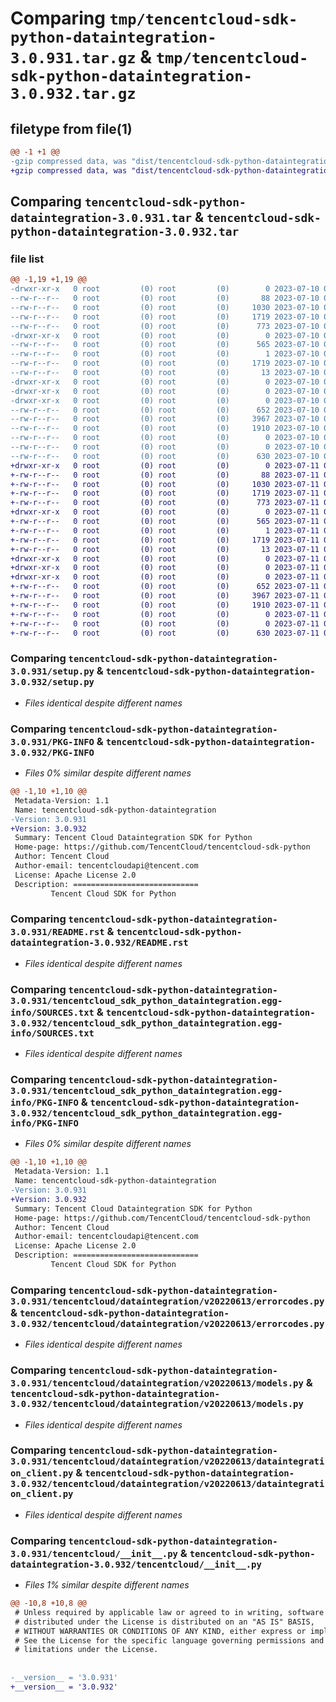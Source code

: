 # Comparing `tmp/tencentcloud-sdk-python-dataintegration-3.0.931.tar.gz` & `tmp/tencentcloud-sdk-python-dataintegration-3.0.932.tar.gz`

## filetype from file(1)

```diff
@@ -1 +1 @@
-gzip compressed data, was "dist/tencentcloud-sdk-python-dataintegration-3.0.931.tar", last modified: Mon Jul 10 00:38:33 2023, max compression
+gzip compressed data, was "dist/tencentcloud-sdk-python-dataintegration-3.0.932.tar", last modified: Tue Jul 11 00:41:13 2023, max compression
```

## Comparing `tencentcloud-sdk-python-dataintegration-3.0.931.tar` & `tencentcloud-sdk-python-dataintegration-3.0.932.tar`

### file list

```diff
@@ -1,19 +1,19 @@
-drwxr-xr-x   0 root         (0) root         (0)        0 2023-07-10 00:38:33.000000 tencentcloud-sdk-python-dataintegration-3.0.931/
--rw-r--r--   0 root         (0) root         (0)       88 2023-07-10 00:38:33.000000 tencentcloud-sdk-python-dataintegration-3.0.931/setup.cfg
--rw-r--r--   0 root         (0) root         (0)     1030 2023-07-10 00:38:33.000000 tencentcloud-sdk-python-dataintegration-3.0.931/setup.py
--rw-r--r--   0 root         (0) root         (0)     1719 2023-07-10 00:38:33.000000 tencentcloud-sdk-python-dataintegration-3.0.931/PKG-INFO
--rw-r--r--   0 root         (0) root         (0)      773 2023-07-10 00:38:33.000000 tencentcloud-sdk-python-dataintegration-3.0.931/README.rst
-drwxr-xr-x   0 root         (0) root         (0)        0 2023-07-10 00:38:33.000000 tencentcloud-sdk-python-dataintegration-3.0.931/tencentcloud_sdk_python_dataintegration.egg-info/
--rw-r--r--   0 root         (0) root         (0)      565 2023-07-10 00:38:33.000000 tencentcloud-sdk-python-dataintegration-3.0.931/tencentcloud_sdk_python_dataintegration.egg-info/SOURCES.txt
--rw-r--r--   0 root         (0) root         (0)        1 2023-07-10 00:38:33.000000 tencentcloud-sdk-python-dataintegration-3.0.931/tencentcloud_sdk_python_dataintegration.egg-info/dependency_links.txt
--rw-r--r--   0 root         (0) root         (0)     1719 2023-07-10 00:38:33.000000 tencentcloud-sdk-python-dataintegration-3.0.931/tencentcloud_sdk_python_dataintegration.egg-info/PKG-INFO
--rw-r--r--   0 root         (0) root         (0)       13 2023-07-10 00:38:33.000000 tencentcloud-sdk-python-dataintegration-3.0.931/tencentcloud_sdk_python_dataintegration.egg-info/top_level.txt
-drwxr-xr-x   0 root         (0) root         (0)        0 2023-07-10 00:38:33.000000 tencentcloud-sdk-python-dataintegration-3.0.931/tencentcloud/
-drwxr-xr-x   0 root         (0) root         (0)        0 2023-07-10 00:38:33.000000 tencentcloud-sdk-python-dataintegration-3.0.931/tencentcloud/dataintegration/
-drwxr-xr-x   0 root         (0) root         (0)        0 2023-07-10 00:38:33.000000 tencentcloud-sdk-python-dataintegration-3.0.931/tencentcloud/dataintegration/v20220613/
--rw-r--r--   0 root         (0) root         (0)      652 2023-07-10 00:38:33.000000 tencentcloud-sdk-python-dataintegration-3.0.931/tencentcloud/dataintegration/v20220613/errorcodes.py
--rw-r--r--   0 root         (0) root         (0)     3967 2023-07-10 00:38:33.000000 tencentcloud-sdk-python-dataintegration-3.0.931/tencentcloud/dataintegration/v20220613/models.py
--rw-r--r--   0 root         (0) root         (0)     1910 2023-07-10 00:38:33.000000 tencentcloud-sdk-python-dataintegration-3.0.931/tencentcloud/dataintegration/v20220613/dataintegration_client.py
--rw-r--r--   0 root         (0) root         (0)        0 2023-07-10 00:38:33.000000 tencentcloud-sdk-python-dataintegration-3.0.931/tencentcloud/dataintegration/v20220613/__init__.py
--rw-r--r--   0 root         (0) root         (0)        0 2023-07-10 00:38:33.000000 tencentcloud-sdk-python-dataintegration-3.0.931/tencentcloud/dataintegration/__init__.py
--rw-r--r--   0 root         (0) root         (0)      630 2023-07-10 00:38:33.000000 tencentcloud-sdk-python-dataintegration-3.0.931/tencentcloud/__init__.py
+drwxr-xr-x   0 root         (0) root         (0)        0 2023-07-11 00:41:13.000000 tencentcloud-sdk-python-dataintegration-3.0.932/
+-rw-r--r--   0 root         (0) root         (0)       88 2023-07-11 00:41:13.000000 tencentcloud-sdk-python-dataintegration-3.0.932/setup.cfg
+-rw-r--r--   0 root         (0) root         (0)     1030 2023-07-11 00:41:13.000000 tencentcloud-sdk-python-dataintegration-3.0.932/setup.py
+-rw-r--r--   0 root         (0) root         (0)     1719 2023-07-11 00:41:13.000000 tencentcloud-sdk-python-dataintegration-3.0.932/PKG-INFO
+-rw-r--r--   0 root         (0) root         (0)      773 2023-07-11 00:41:13.000000 tencentcloud-sdk-python-dataintegration-3.0.932/README.rst
+drwxr-xr-x   0 root         (0) root         (0)        0 2023-07-11 00:41:13.000000 tencentcloud-sdk-python-dataintegration-3.0.932/tencentcloud_sdk_python_dataintegration.egg-info/
+-rw-r--r--   0 root         (0) root         (0)      565 2023-07-11 00:41:13.000000 tencentcloud-sdk-python-dataintegration-3.0.932/tencentcloud_sdk_python_dataintegration.egg-info/SOURCES.txt
+-rw-r--r--   0 root         (0) root         (0)        1 2023-07-11 00:41:13.000000 tencentcloud-sdk-python-dataintegration-3.0.932/tencentcloud_sdk_python_dataintegration.egg-info/dependency_links.txt
+-rw-r--r--   0 root         (0) root         (0)     1719 2023-07-11 00:41:13.000000 tencentcloud-sdk-python-dataintegration-3.0.932/tencentcloud_sdk_python_dataintegration.egg-info/PKG-INFO
+-rw-r--r--   0 root         (0) root         (0)       13 2023-07-11 00:41:13.000000 tencentcloud-sdk-python-dataintegration-3.0.932/tencentcloud_sdk_python_dataintegration.egg-info/top_level.txt
+drwxr-xr-x   0 root         (0) root         (0)        0 2023-07-11 00:41:13.000000 tencentcloud-sdk-python-dataintegration-3.0.932/tencentcloud/
+drwxr-xr-x   0 root         (0) root         (0)        0 2023-07-11 00:41:13.000000 tencentcloud-sdk-python-dataintegration-3.0.932/tencentcloud/dataintegration/
+drwxr-xr-x   0 root         (0) root         (0)        0 2023-07-11 00:41:13.000000 tencentcloud-sdk-python-dataintegration-3.0.932/tencentcloud/dataintegration/v20220613/
+-rw-r--r--   0 root         (0) root         (0)      652 2023-07-11 00:41:13.000000 tencentcloud-sdk-python-dataintegration-3.0.932/tencentcloud/dataintegration/v20220613/errorcodes.py
+-rw-r--r--   0 root         (0) root         (0)     3967 2023-07-11 00:41:13.000000 tencentcloud-sdk-python-dataintegration-3.0.932/tencentcloud/dataintegration/v20220613/models.py
+-rw-r--r--   0 root         (0) root         (0)     1910 2023-07-11 00:41:13.000000 tencentcloud-sdk-python-dataintegration-3.0.932/tencentcloud/dataintegration/v20220613/dataintegration_client.py
+-rw-r--r--   0 root         (0) root         (0)        0 2023-07-11 00:41:13.000000 tencentcloud-sdk-python-dataintegration-3.0.932/tencentcloud/dataintegration/v20220613/__init__.py
+-rw-r--r--   0 root         (0) root         (0)        0 2023-07-11 00:41:13.000000 tencentcloud-sdk-python-dataintegration-3.0.932/tencentcloud/dataintegration/__init__.py
+-rw-r--r--   0 root         (0) root         (0)      630 2023-07-11 00:41:13.000000 tencentcloud-sdk-python-dataintegration-3.0.932/tencentcloud/__init__.py
```

### Comparing `tencentcloud-sdk-python-dataintegration-3.0.931/setup.py` & `tencentcloud-sdk-python-dataintegration-3.0.932/setup.py`

 * *Files identical despite different names*

### Comparing `tencentcloud-sdk-python-dataintegration-3.0.931/PKG-INFO` & `tencentcloud-sdk-python-dataintegration-3.0.932/PKG-INFO`

 * *Files 0% similar despite different names*

```diff
@@ -1,10 +1,10 @@
 Metadata-Version: 1.1
 Name: tencentcloud-sdk-python-dataintegration
-Version: 3.0.931
+Version: 3.0.932
 Summary: Tencent Cloud Dataintegration SDK for Python
 Home-page: https://github.com/TencentCloud/tencentcloud-sdk-python
 Author: Tencent Cloud
 Author-email: tencentcloudapi@tencent.com
 License: Apache License 2.0
 Description: ============================
         Tencent Cloud SDK for Python
```

### Comparing `tencentcloud-sdk-python-dataintegration-3.0.931/README.rst` & `tencentcloud-sdk-python-dataintegration-3.0.932/README.rst`

 * *Files identical despite different names*

### Comparing `tencentcloud-sdk-python-dataintegration-3.0.931/tencentcloud_sdk_python_dataintegration.egg-info/SOURCES.txt` & `tencentcloud-sdk-python-dataintegration-3.0.932/tencentcloud_sdk_python_dataintegration.egg-info/SOURCES.txt`

 * *Files identical despite different names*

### Comparing `tencentcloud-sdk-python-dataintegration-3.0.931/tencentcloud_sdk_python_dataintegration.egg-info/PKG-INFO` & `tencentcloud-sdk-python-dataintegration-3.0.932/tencentcloud_sdk_python_dataintegration.egg-info/PKG-INFO`

 * *Files 0% similar despite different names*

```diff
@@ -1,10 +1,10 @@
 Metadata-Version: 1.1
 Name: tencentcloud-sdk-python-dataintegration
-Version: 3.0.931
+Version: 3.0.932
 Summary: Tencent Cloud Dataintegration SDK for Python
 Home-page: https://github.com/TencentCloud/tencentcloud-sdk-python
 Author: Tencent Cloud
 Author-email: tencentcloudapi@tencent.com
 License: Apache License 2.0
 Description: ============================
         Tencent Cloud SDK for Python
```

### Comparing `tencentcloud-sdk-python-dataintegration-3.0.931/tencentcloud/dataintegration/v20220613/errorcodes.py` & `tencentcloud-sdk-python-dataintegration-3.0.932/tencentcloud/dataintegration/v20220613/errorcodes.py`

 * *Files identical despite different names*

### Comparing `tencentcloud-sdk-python-dataintegration-3.0.931/tencentcloud/dataintegration/v20220613/models.py` & `tencentcloud-sdk-python-dataintegration-3.0.932/tencentcloud/dataintegration/v20220613/models.py`

 * *Files identical despite different names*

### Comparing `tencentcloud-sdk-python-dataintegration-3.0.931/tencentcloud/dataintegration/v20220613/dataintegration_client.py` & `tencentcloud-sdk-python-dataintegration-3.0.932/tencentcloud/dataintegration/v20220613/dataintegration_client.py`

 * *Files identical despite different names*

### Comparing `tencentcloud-sdk-python-dataintegration-3.0.931/tencentcloud/__init__.py` & `tencentcloud-sdk-python-dataintegration-3.0.932/tencentcloud/__init__.py`

 * *Files 1% similar despite different names*

```diff
@@ -10,8 +10,8 @@
 # Unless required by applicable law or agreed to in writing, software
 # distributed under the License is distributed on an "AS IS" BASIS,
 # WITHOUT WARRANTIES OR CONDITIONS OF ANY KIND, either express or implied.
 # See the License for the specific language governing permissions and
 # limitations under the License.
 
 
-__version__ = '3.0.931'
+__version__ = '3.0.932'
```


